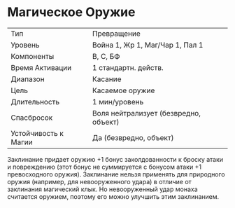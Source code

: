 
# Магическое Оружие

| | |
|---|---|
|Тип|Превращение|
|Уровень| Война 1, Жр 1, Маг/Чар 1, Пал 1|
|Компоненты| В, С, БФ|
|Время Активации| 1 стандартн. действ.|
|Диапазон| Касание|
|Цель| Касаемое оружие|
|Длительность| 1 мин/уровень|
|Спасбросок| Воля нейтрализует (безвредно, объект)|
|Устойчивость к Магии| Да (безвредно, объект)|

Заклинание придает оружию +1 бонус заколдованности к броску атаки и повреждению (этот бонус не суммируется с бонусом атаки +1 превосходного оружия). Заклинание нельзя применять для природного оружия (например, для невооруженного удара) в отличие от заклинания магический клык. Но невооруженный удар монаха считается оружием, поэтому его можно улучшить этим заклинанием.


